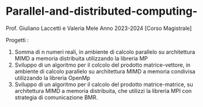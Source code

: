 # Parallel-and-distributed-computing-

Prof. Giuliano Laccetti e Valeria Mele
Anno 2023-2024 [Corso Magistrale]

Progetti :
   1. Somma di n numeri reali, in ambiente di calcolo parallelo su architettura MIMD a memoria distribuita utilizzando la libreria MP
   2. Sviluppo di un algoritmo per il colcolo del prodotto matrice-vettore, in ambiente di calcolo parallelo su architettura MIMD a memoria condivisa utilizzando la libreria OpenMp
   3. Sviluppo di un algoritmo per il calcolo del prodotto matrice-matrice, su architettura MIMD a memoria distribuita, che utilizzi la libreria MPI con strategia di comunicazione BMR.
